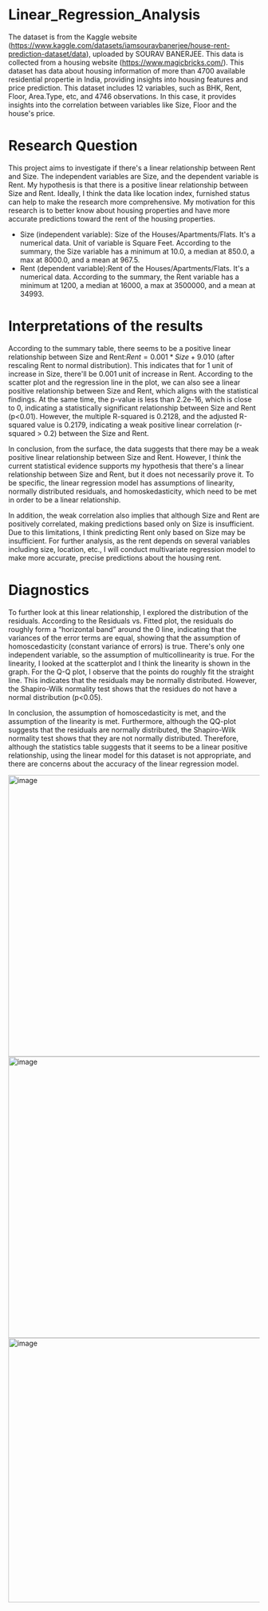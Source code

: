 # Linear_Regression_Analysis
The dataset is from the Kaggle website (https://www.kaggle.com/datasets/iamsouravbanerjee/house-rent-prediction-dataset/data), uploaded by SOURAV BANERJEE. This data is collected from a housing website (https://www.magicbricks.com/). This dataset has data about housing information of more than 4700 available residential propertie in India, providing insights into housing features and price prediction. This dataset includes 12 variables, such as BHK, Rent, Floor, Area.Type, etc, and 4746 observations. In this case, it provides insights into the correlation between variables like Size, Floor and the house's price.
# Research Question
This project aims to investigate if there's a linear relationship between Rent and Size. The independent variables are Size, and the dependent variable is Rent. My hypothesis is that there is a positive linear relationship between Size and Rent. Ideally, I think the data like location index, furnished status can help to make the research more comprehensive. My motivation for this research is to better know about housing properties and have more accurate predictions toward the rent of the housing properties. 

- Size (independent variable): Size of the Houses/Apartments/Flats. It's a numerical data. Unit of variable is Square Feet. According to the summary, the Size variable has a minimum at 10.0, a median at 850.0, a max at 8000.0, and a mean at 967.5.
- Rent (dependent variable):Rent of the Houses/Apartments/Flats. It's a numerical data. According to the summary, the Rent variable has a minimum at 1200, a median at 16000, a max at 3500000, and a mean at 34993.

# Interpretations of the results
According to the summary table, there seems to be a positive linear relationship between Size and Rent:$Rent=0.001*Size+9.010$ (after rescaling Rent to normal distribution). This indicates that for 1 unit of increase in Size, there'll be 0.001 unit of increase in Rent. According to the scatter plot and the regression line in the plot, we can also see a linear positive relationship between Size and Rent, which aligns with the statistical findings. At the same time, the p-value is less than 2.2e-16, which is close to 0, indicating a statistically significant relationship between Size and Rent (p<0.01). However, the multiple R-squared is 0.2128, and the adjusted R-squared value is 0.2179, indicating a weak positive linear correlation (r-squared > 0.2) between the Size and Rent. 

In conclusion, from the surface, the data suggests that there may be a weak positive linear relationship between Size and Rent. However, I think the current statistical evidence supports my hypothesis that there's a linear relationship between Size and Rent, but it does not necessarily prove it. To be specific, the linear regression model has assumptions of linearity, normally distributed residuals, and homoskedasticity, which need to be met in order to be a linear relationship. 

In addition, the weak correlation also implies that although Size and Rent are positively correlated, making predictions based only on Size is insufficient. Due to this limitations, I think predicting Rent only based on Size may be insufficient. For further analysis, as the rent depends on several variables including size, location, etc., I will conduct multivariate regression model to make more accurate, precise predictions about the housing rent.

# Diagnostics
To further look at this linear relationship, I explored the distribution of the residuals. According to the Residuals vs. Fitted plot, the residuals do roughly form a “horizontal band” around the 0 line, indicating that the variances of the error terms are equal, showing that the assumption of homoscedasticity (constant variance of errors) is true. There's only one independent variable, so the assumption of multicollinearity is true. For the linearity, I looked at the scatterplot and I think the linearity is shown in the graph. For the Q-Q plot, I observe that the points do roughly fit the straight line. This indicates that the residuals may be normally distributed. However, the Shapiro-Wilk normality test shows that the residues do not have a normal distribution (p<0.05). 

In conclusion, the assumption of homoscedasticity is met, and the assumption of the linearity is met. Furthermore, although the QQ-plot suggests that the residuals are normally distributed, the Shapiro-Wilk normality test shows that they are not normally distributed. Therefore, although the statistics table suggests that it seems to be a linear positive relationship, using the linear model for this dataset is not appropriate, and there are concerns about the accuracy of the linear regression model.

<img width="563" alt="image" src="https://github.com/SophieJiaBo/Logistic_Regression_Analysis/assets/168926944/b0ce93a9-420c-4f81-91d0-2b56b6beb7a3">
<img width="563" alt="image" src="https://github.com/SophieJiaBo/Logistic_Regression_Analysis/assets/168926944/a14036ee-e679-42a2-b503-ee5de3415e1d">
<img width="529" alt="image" src="https://github.com/SophieJiaBo/Logistic_Regression_Analysis/assets/168926944/5072a36e-9090-45ff-8deb-97741f1ad414">




